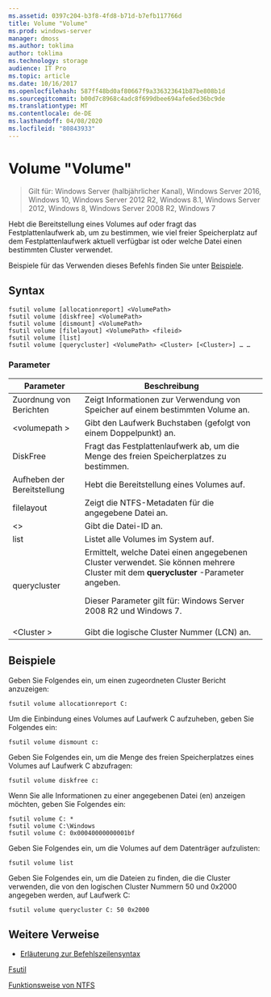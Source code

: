 ```yaml
---
ms.assetid: 0397c204-b3f8-4fd8-b71d-b7efb117766d
title: Volume "Volume"
ms.prod: windows-server
manager: dmoss
ms.author: toklima
author: toklima
ms.technology: storage
audience: IT Pro
ms.topic: article
ms.date: 10/16/2017
ms.openlocfilehash: 587ff48bd0af80667f9a336323641b87be808b1d
ms.sourcegitcommit: b00d7c8968c4adc8f699dbee694afe6ed36bc9de
ms.translationtype: MT
ms.contentlocale: de-DE
ms.lasthandoff: 04/08/2020
ms.locfileid: "80843933"
---
```

# <a name="fsutil-volume"></a>Volume "Volume"
>Gilt für: Windows Server (halbjährlicher Kanal), Windows Server 2016, Windows 10, Windows Server 2012 R2, Windows 8.1, Windows Server 2012, Windows 8, Windows Server 2008 R2, Windows 7

Hebt die Bereitstellung eines Volumes auf oder fragt das Festplattenlaufwerk ab, um zu bestimmen, wie viel freier Speicherplatz auf dem Festplattenlaufwerk aktuell verfügbar ist oder welche Datei einen bestimmten Cluster verwendet.

Beispiele für das Verwenden dieses Befehls finden Sie unter [Beispiele](#BKMK_examples).

## <a name="syntax"></a>Syntax

```
fsutil volume [allocationreport] <VolumePath>
fsutil volume [diskfree] <VolumePath>
fsutil volume [dismount] <VolumePath>
fsutil volume [filelayout] <VolumePath> <fileid>
fsutil volume [list]
fsutil volume [querycluster] <VolumePath> <Cluster> [<Cluster>] … …
```

### <a name="parameters"></a>Parameter

|Parameter|Beschreibung|
|-------------|---------------|
|Zuordnung von Berichten|Zeigt Informationen zur Verwendung von Speicher auf einem bestimmten Volume an.|
|\<volumepath >|Gibt den Laufwerk Buchstaben (gefolgt von einem Doppelpunkt) an.|
|DiskFree|Fragt das Festplattenlaufwerk ab, um die Menge des freien Speicherplatzes zu bestimmen.|
|Aufheben der Bereitstellung|Hebt die Bereitstellung eines Volumes auf.|
|filelayout|Zeigt die NTFS-Metadaten für die angegebene Datei an.|
|\<>|Gibt die Datei-ID an.|
|list|Listet alle Volumes im System auf.|
|querycluster|Ermittelt, welche Datei einen angegebenen Cluster verwendet. Sie können mehrere Cluster mit dem **querycluster** -Parameter angeben.<p>Dieser Parameter gilt für: Windows Server 2008 R2 und Windows 7.|
|\<Cluster >|Gibt die logische Cluster Nummer (LCN) an.|

## <a name="examples"></a><a name="BKMK_examples"></a>Beispiele
Geben Sie Folgendes ein, um einen zugeordneten Cluster Bericht anzuzeigen:

```
fsutil volume allocationreport C:
```

Um die Einbindung eines Volumes auf Laufwerk C aufzuheben, geben Sie Folgendes ein:

```
fsutil volume dismount c:
```

Geben Sie Folgendes ein, um die Menge des freien Speicherplatzes eines Volumes auf Laufwerk C abzufragen:

```
fsutil volume diskfree c:
```

Wenn Sie alle Informationen zu einer angegebenen Datei (en) anzeigen möchten, geben Sie Folgendes ein:

```
fsutil volume C: *
fsutil volume C:\Windows
fsutil volume C: 0x00040000000001bf
```

Geben Sie Folgendes ein, um die Volumes auf dem Datenträger aufzulisten:

```
fsutil volume list
```

Geben Sie Folgendes ein, um die Dateien zu finden, die die Cluster verwenden, die von den logischen Cluster Nummern 50 und 0x2000 angegeben werden, auf Laufwerk C:

```
fsutil volume querycluster C: 50 0x2000
```

## <a name="additional-references"></a>Weitere Verweise
- [Erläuterung zur Befehlszeilensyntax](command-line-syntax-key.md)

[Fsutil](Fsutil.md)

[Funktionsweise von NTFS](https://go.microsoft.com/fwlink/?LinkId=183396)


